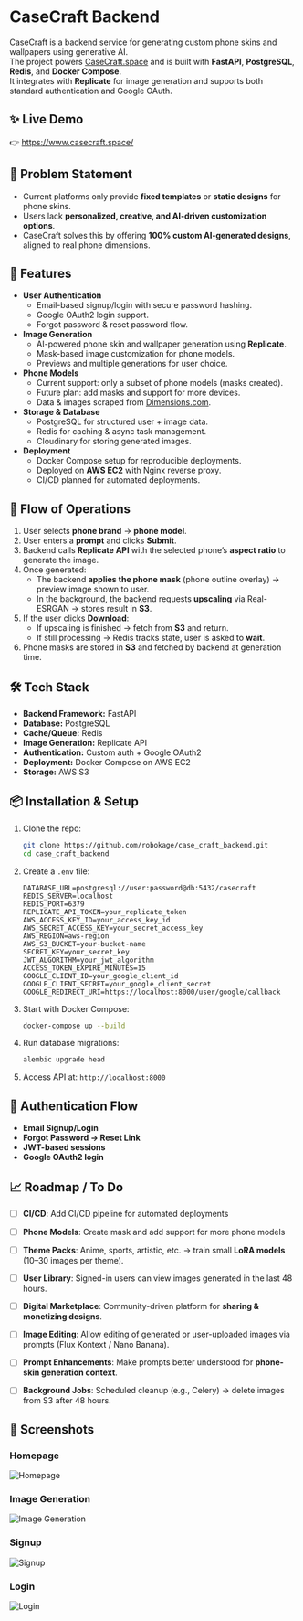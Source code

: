 # CaseCraft Backend

CaseCraft is a backend service for generating custom phone skins and
wallpapers using generative AI.\
The project powers [CaseCraft.space](https://www.casecraft.space/) and
is built with **FastAPI**, **PostgreSQL**, **Redis**, and **Docker
Compose**.\
It integrates with **Replicate** for image generation and supports both
standard authentication and Google OAuth.


## ✨ Live Demo

👉 <https://www.casecraft.space/>

## 📌 Problem Statement

- Current platforms only provide **fixed templates** or **static designs** for phone skins.  
- Users lack **personalized, creative, and AI-driven customization options**.  
- CaseCraft solves this by offering **100% custom AI-generated designs**, aligned to real phone dimensions. 


## 🚀 Features

-   **User Authentication**
    -   Email-based signup/login with secure password hashing.
    -   Google OAuth2 login support.
    -   Forgot password & reset password flow.
-   **Image Generation**
    -   AI-powered phone skin and wallpaper generation using
        **Replicate**.
    -   Mask-based image customization for phone models.
    -   Previews and multiple generations for user choice.
-   **Phone Models**
    -   Current support: only a subset of phone models (masks created).
    -   Future plan: add masks and support for more devices.
    -   Data & images scraped from
        [Dimensions.com](https://www.dimensions.com/collection/phones-cell-phones).
-   **Storage & Database**
    -   PostgreSQL for structured user + image data.
    -   Redis for caching & async task management.
    -   Cloudinary for storing generated images.
-   **Deployment**
    -   Docker Compose setup for reproducible deployments.
    -   Deployed on **AWS EC2** with Nginx reverse proxy.
    -   CI/CD planned for automated deployments.

## 🔄 Flow of Operations

1. User selects **phone brand** → **phone model**.  
2. User enters a **prompt** and clicks **Submit**.  
3. Backend calls **Replicate API** with the selected phone’s **aspect ratio** to generate the image.  
4. Once generated:  
   - The backend **applies the phone mask** (phone outline overlay) → preview image shown to user.  
   - In the background, the backend requests **upscaling** via Real-ESRGAN → stores result in **S3**.  
5. If the user clicks **Download**:  
   - If upscaling is finished → fetch from **S3** and return.  
   - If still processing → Redis tracks state, user is asked to **wait**.  
6. Phone masks are stored in **S3** and fetched by backend at generation time.  


## 🛠️ Tech Stack

-   **Backend Framework:** FastAPI
-   **Database:** PostgreSQL
-   **Cache/Queue:** Redis
-   **Image Generation:** Replicate API
-   **Authentication:** Custom auth + Google OAuth2
-   **Deployment:** Docker Compose on AWS EC2
-   **Storage:** AWS S3


## 📦 Installation & Setup

1.  Clone the repo:

    ``` bash
    git clone https://github.com/robokage/case_craft_backend.git
    cd case_craft_backend
    ```

2.  Create a `.env` file:

    ``` env
    DATABASE_URL=postgresql://user:password@db:5432/casecraft
    REDIS_SERVER=localhost
    REDIS_PORT=6379
    REPLICATE_API_TOKEN=your_replicate_token
    AWS_ACCESS_KEY_ID=your_access_key_id
    AWS_SECRET_ACCESS_KEY=your_secret_access_key
    AWS_REGION=aws-region
    AWS_S3_BUCKET=your-bucket-name
    SECRET_KEY=your_secret_key
    JWT_ALGORITHM=your_jwt_algorithm
    ACCESS_TOKEN_EXPIRE_MINUTES=15
    GOOGLE_CLIENT_ID=your_google_client_id
    GOOGLE_CLIENT_SECRET=your_google_client_secret
    GOOGLE_REDIRECT_URI=https://localhost:8000/user/google/callback
    ```

3.  Start with Docker Compose:

    ``` bash
    docker-compose up --build
    ```

4.  Run database migrations:

    ``` bash
    alembic upgrade head
    ```

5.  Access API at: `http://localhost:8000`



## 🔐 Authentication Flow

-   **Email Signup/Login**
-   **Forgot Password → Reset Link**
-   **JWT-based sessions**
-   **Google OAuth2 login**



## 📈 Roadmap / To Do

- [ ] **CI/CD**: Add CI/CD pipeline for automated deployments
- [ ] **Phone Models**: Create mask and add support for more phone models
- [ ] **Theme Packs**: Anime, sports, artistic, etc. → train small **LoRA models** (10–30 images per theme). 
- [ ] **User Library**: Signed-in users can view images generated in the last 48 hours.   
- [ ] **Digital Marketplace**: Community-driven platform for **sharing & monetizing designs**.  
- [ ] **Image Editing**: Allow editing of generated or user-uploaded images via prompts (Flux Kontext / Nano Banana).  
- [ ] **Prompt Enhancements**: Make prompts better understood for **phone-skin generation context**. 
- [ ] **Background Jobs**: Scheduled cleanup (e.g., Celery) → delete images from S3 after 48 hours.  


## 📸 Screenshots

### Homepage

![Homepage](screenshots/homepage.png)

### Image Generation

![Image Generation](screenshots/gen_example_1.png)

### Signup

![Signup](screenshots/signup_page.png)

### Login

![Login](screenshots/login_page.png)
